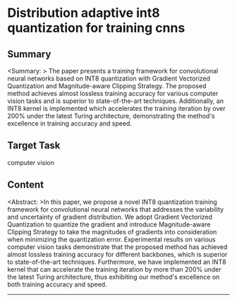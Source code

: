 # Distribution adaptive int8 quantization for training cnns

## Summary

<Summary: > The paper presents a training framework for convolutional neural networks based on INT8 quantization with Gradient Vectorized Quantization and Magnitude-aware Clipping Strategy. The proposed method achieves almost lossless training accuracy for various computer vision tasks and is superior to state-of-the-art techniques. Additionally, an INT8 kernel is implemented which accelerates the training iteration by over 200% under the latest Turing architecture, demonstrating the method's excellence in training accuracy and speed.


## Target Task

computer vision

## Content

<Abstract: >In this paper, we propose a novel INT8 quantization training framework for convolutional neural networks that addresses the variability and uncertainty of gradient distribution. We adopt Gradient Vectorized Quantization to quantize the gradient and introduce Magnitude-aware Clipping Strategy to take the magnitudes of gradients into consideration when minimizing the quantization error. Experimental results on various computer vision tasks demonstrate that the proposed method has achieved almost lossless training accuracy for different backbones, which is superior to state-of-the-art techniques. Furthermore, we have implemented an INT8 kernel that can accelerate the training iteration by more than 200% under the latest Turing architecture, thus exhibiting our method's excellence on both training accuracy and speed.



---

